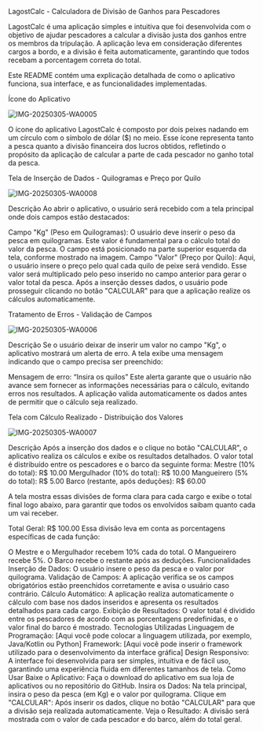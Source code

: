 LagostCalc - Calculadora de Divisão de Ganhos para Pescadores

LagostCalc é uma aplicação simples e intuitiva que foi desenvolvida com o objetivo de ajudar pescadores a calcular a divisão justa dos ganhos entre os membros da tripulação. A aplicação leva em consideração diferentes cargos a bordo, e a divisão é feita automaticamente, garantindo que todos recebam a porcentagem correta do total.

Este README contém uma explicação detalhada de como o aplicativo funciona, sua interface, e as funcionalidades implementadas.

Ícone do Aplicativo

![IMG-20250305-WA0005](https://github.com/user-attachments/assets/feb38a29-2e55-4b7a-9bdc-da91a1e33da6)

O ícone do aplicativo LagostCalc é composto por dois peixes nadando em um círculo com o símbolo de dólar ($) no meio. Esse ícone representa tanto a pesca quanto a divisão financeira dos lucros obtidos, refletindo o propósito da aplicação de calcular a parte de cada pescador no ganho total da pesca.

Tela de Inserção de Dados - Quilogramas e Preço por Quilo

![IMG-20250305-WA0008](https://github.com/user-attachments/assets/a0b31e44-4f74-4965-bef5-229f58242940)

Descrição
Ao abrir o aplicativo, o usuário será recebido com a tela principal onde dois campos estão destacados:

Campo "Kg" (Peso em Quilogramas):
O usuário deve inserir o peso da pesca em quilogramas. Este valor é fundamental para o cálculo total do valor da pesca.
O campo está posicionado na parte superior esquerda da tela, conforme mostrado na imagem.
Campo "Valor" (Preço por Quilo):
Aqui, o usuário insere o preço pelo qual cada quilo de peixe será vendido. Esse valor será multiplicado pelo peso inserido no campo anterior para gerar o valor total da pesca.
Após a inserção desses dados, o usuário pode prosseguir clicando no botão "CALCULAR" para que a aplicação realize os cálculos automaticamente.

Tratamento de Erros - Validação de Campos

![IMG-20250305-WA0006](https://github.com/user-attachments/assets/e1e77a48-df11-4470-9c02-196fc2efb15e)

Descrição
Se o usuário deixar de inserir um valor no campo "Kg", o aplicativo mostrará um alerta de erro. A tela exibe uma mensagem indicando que o campo precisa ser preenchido:

Mensagem de erro: “Insira os quilos”
Este alerta garante que o usuário não avance sem fornecer as informações necessárias para o cálculo, evitando erros nos resultados. A aplicação valida automaticamente os dados antes de permitir que o cálculo seja realizado.

Tela com Cálculo Realizado - Distribuição dos Valores

![IMG-20250305-WA0007](https://github.com/user-attachments/assets/4bc8c06b-5241-4196-8aac-22024ec5b657)


Descrição
Após a inserção dos dados e o clique no botão "CALCULAR", o aplicativo realiza os cálculos e exibe os resultados detalhados. O valor total é distribuído entre os pescadores e o barco da seguinte forma:
Mestre (10% do total): R$ 10.00
Mergulhador (10% do total): R$ 10.00
Mangueirero (5% do total): R$ 5.00
Barco (restante, após deduções): R$ 60.00

A tela mostra essas divisões de forma clara para cada cargo e exibe o total final logo abaixo, para garantir que todos os envolvidos saibam quanto cada um vai receber.

Total Geral: R$ 100.00
Essa divisão leva em conta as porcentagens específicas de cada função:

O Mestre e o Mergulhador recebem 10% cada do total.
O Mangueirero recebe 5%.
O Barco recebe o restante após as deduções.
Funcionalidades
Inserção de Dados: O usuário insere o peso da pesca e o valor por quilograma.
Validação de Campos: A aplicação verifica se os campos obrigatórios estão preenchidos corretamente e avisa o usuário caso contrário.
Cálculo Automático: A aplicação realiza automaticamente o cálculo com base nos dados inseridos e apresenta os resultados detalhados para cada cargo.
Exibição de Resultados: O valor total é dividido entre os pescadores de acordo com as porcentagens predefinidas, e o valor final do barco é mostrado.
Tecnologias Utilizadas
Linguagem de Programação: [Aqui você pode colocar a linguagem utilizada, por exemplo, Java/Kotlin ou Python]
Framework: [Aqui você pode inserir o framework utilizado para o desenvolvimento da interface gráfica]
Design Responsivo: A interface foi desenvolvida para ser simples, intuitiva e de fácil uso, garantindo uma experiência fluida em diferentes tamanhos de tela.
Como Usar
Baixe o Aplicativo: Faça o download do aplicativo em sua loja de aplicativos ou no repositório do GitHub.
Insira os Dados: Na tela principal, insira o peso da pesca (em Kg) e o valor por quilograma.
Clique em "CALCULAR": Após inserir os dados, clique no botão "CALCULAR" para que a divisão seja realizada automaticamente.
Veja o Resultado: A divisão será mostrada com o valor de cada pescador e do barco, além do total geral.
